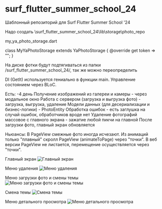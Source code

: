 # surf_flutter_summer_school_24

Шаблонный репозиторий для Surf Flutter Summer School '24

Надо создать \surf_flutter_summer_school_24\lib\storage\photo_repo

my_ya_photo_storage.dart

class MyYaPhotoStorage extends YaPhotoStorage {
  @override
  get token => "";
}

На диске фотки будут подтягиваться из папки /surf_flutter_summer_school_24/, так же можно переопределить

DI (GetIt) используется гениально в функции main.
Управление состоянием через BLoC.

Есть:
-4 день
Получение изображений из галереи и камеры  - через модальное окно
Работа с сервером (загрузка и выгрузка фото) - загрузка, выгрузка, удаление
Модели данных (для десериализации и бизнес-логики) - PhotoEntity
Обработка ошибок - есть заглушка на случай ошибок, обработчиков вроде нет
Удаление фотографий массовое с главного экрана - зажатие любой пикчи на главной
После загрузки фото, главный экран обновляется

Ньюансы:
В PageView смежные фото иногда исчезают.
Из анимаций только "плавный" скролл PageView (animateToPage) через "точки".
В веб версии PageView не листается, перемещение осуществляется через "точки".

Главный экран
![Главный экран](https://github.com/MaksLachugin/surf-flutter-summer-school-24/blob/main/docs/1000172335.png)

Меню удаления
![Меню удаления](https://github.com/MaksLachugin/surf-flutter-summer-school-24/blob/main/docs/1000172336.png)

Меню загрузки фото и смены темы
![Меню загрузки фото и смены темы](https://github.com/MaksLachugin/surf-flutter-summer-school-24/blob/main/docs/1000172338.png)

Смена темы
![Смена темы](https://github.com/MaksLachugin/surf-flutter-summer-school-24/blob/main/docs/1000172339.png)

Меню детального просмотра
![Меню детального просмотра](https://github.com/MaksLachugin/surf-flutter-summer-school-24/blob/main/docs/1000172340.png)
